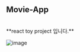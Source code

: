 ## Movie-App
<br>
**react toy project 입니다.**

![image](https://github.com/user-attachments/assets/a55f87d1-6fe9-4829-ae1e-0ee98dee1fd3)
